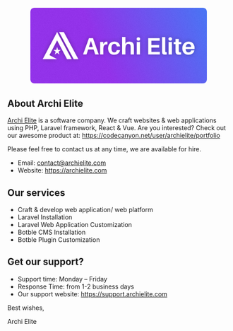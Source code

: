<p align="center"><a href="https://archielite.com" target="_blank"><img src="/art/archielite.png?raw=true" width="400"></a></p>

## About Archi Elite

[Archi Elite](https://archielite.com) is a software company. We craft websites & web applications using PHP, Laravel framework, React & Vue. Are you interested? Check out our awesome product at: https://codecanyon.net/user/archielite/portfolio

Please feel free to contact us at any time, we are available for hire.

- Email: contact@archielite.com
- Website: https://archielite.com

## Our services

- Craft & develop web application/ web platform
- Laravel Installation
- Laravel Web Application Customization
- Botble CMS Installation
- Botble Plugin Customization

## Get our support?

- Support time: Monday – Friday
- Response Time: from 1-2 business days
- Our support website: https://support.archielite.com

Best wishes,

Archi Elite
